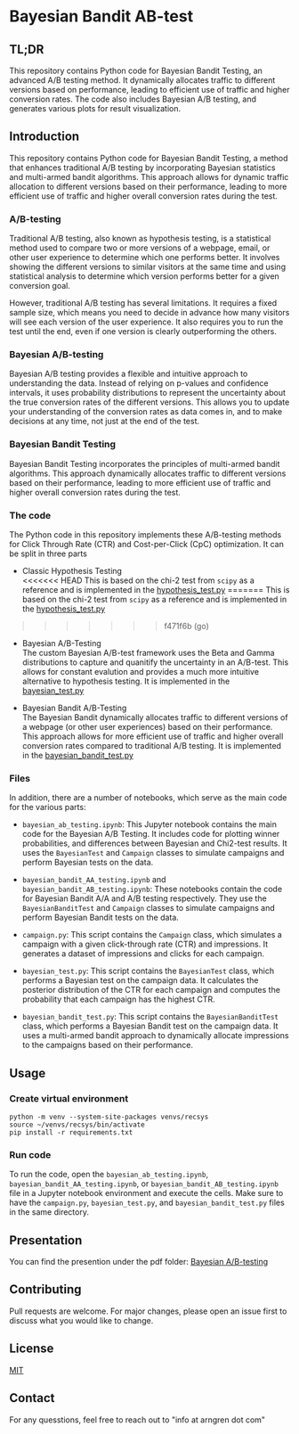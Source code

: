 # Bayesian Bandit AB-test

## TL;DR

This repository contains Python code for Bayesian Bandit Testing, an advanced A/B testing method. It dynamically allocates traffic to different versions based on performance, leading to efficient use of traffic and higher conversion rates. The code also includes Bayesian A/B testing, and generates various plots for result visualization.

## Introduction

This repository contains Python code for Bayesian Bandit Testing, a method that enhances traditional A/B testing by incorporating Bayesian statistics and multi-armed bandit algorithms. This approach allows for dynamic traffic allocation to different versions based on their performance, leading to more efficient use of traffic and higher overall conversion rates during the test.

### A/B-testing

Traditional A/B testing, also known as hypothesis testing, is a statistical method used to compare two or more versions of a webpage, email, or other user experience to determine which one performs better. It involves showing the different versions to similar visitors at the same time and using statistical analysis to determine which version performs better for a given conversion goal.

However, traditional A/B testing has several limitations. It requires a fixed sample size, which means you need to decide in advance how many visitors will see each version of the user experience. It also requires you to run the test until the end, even if one version is clearly outperforming the others.

### Bayesian A/B-testing

Bayesian A/B testing provides a flexible and intuitive approach to understanding the data. Instead of relying on p-values and confidence intervals, it uses probability distributions to represent the uncertainty about the true conversion rates of the different versions. This allows you to update your understanding of the conversion rates as data comes in, and to make decisions at any time, not just at the end of the test.

### Bayesian Bandit Testing

Bayesian Bandit Testing incorporates the principles of multi-armed bandit algorithms. This approach dynamically allocates traffic to different versions based on their performance, leading to more efficient use of traffic and higher overall conversion rates during the test.

### The code

The Python code in this repository implements these A/B-testing methods for Click Through Rate (CTR) and Cost-per-Click (CpC) optimization. It can be split in three parts

- Classic Hypothesis Testing<br>
<<<<<<< HEAD
  This is based on the chi-2 test from `scipy` as a reference and is implemented in the [hypothesis_test.py](hypothesis_test.py)
=======
  This is based on the chi-2 test from `scipy` as a reference and is implemented in the [hypothesis_test.py](src/utils/hypothesis_test.py)
>>>>>>> f471f6b (go)

- Bayesian A/B-Testing<br>
  The custom Bayesian A/B-test framework uses the Beta and Gamma distributions to capture and quanitify the uncertainty in an A/B-test. This allows for constant evalution and provides a much more intuitive alternative to hypothesis testing. It is implemented in the [bayesian_test.py](bayesian_test.py)

- Bayesian Bandit A/B-Testing<br>
  The Bayesian Bandit dynamically allocates traffic to different versions of a webpage (or other user experiences) based on their performance. This approach allows for more efficient use of traffic and higher overall conversion rates compared to traditional A/B testing. It is implemented in the [bayesian_bandit_test.py](bayesian_bandit_test.py)

### Files

In addition, there are a number of notebooks, which serve as the main code for the various parts:

- `bayesian_ab_testing.ipynb`: This Jupyter notebook contains the main code for the Bayesian A/B Testing. It includes code for plotting winner probabilities, and differences between Bayesian and Chi2-test results. It uses the `BayesianTest` and `Campaign` classes to simulate campaigns and perform Bayesian tests on the data.

- `bayesian_bandit_AA_testing.ipynb` and `bayesian_bandit_AB_testing.ipynb`: These notebooks contain the code for Bayesian Bandit A/A and A/B testing respectively. They use the `BayesianBanditTest` and `Campaign` classes to simulate campaigns and perform Bayesian Bandit tests on the data.

- `campaign.py`: This script contains the `Campaign` class, which simulates a campaign with a given click-through rate (CTR) and impressions. It generates a dataset of impressions and clicks for each campaign.

- `bayesian_test.py`: This script contains the `BayesianTest` class, which performs a Bayesian test on the campaign data. It calculates the posterior distribution of the CTR for each campaign and computes the probability that each campaign has the highest CTR.

- `bayesian_bandit_test.py`: This script contains the `BayesianBanditTest` class, which performs a Bayesian Bandit test on the campaign data. It uses a multi-armed bandit approach to dynamically allocate impressions to the campaigns based on their performance.


## Usage

### Create virtual environment
    python -m venv --system-site-packages venvs/recsys
    source ~/venvs/recsys/bin/activate
    pip install -r requirements.txt

### Run code

To run the code, open the `bayesian_ab_testing.ipynb`, `bayesian_bandit_AA_testing.ipynb`, or `bayesian_bandit_AB_testing.ipynb` file in a Jupyter notebook environment and execute the cells. Make sure to have the `campaign.py`, `bayesian_test.py`, and `bayesian_bandit_test.py` files in the same directory.


## Presentation
You can find the presention under the pdf folder: [Bayesian A/B-testing](pdf/Bayesian%20AB-testing.pdf)


## Contributing

Pull requests are welcome. For major changes, please open an issue first to discuss what you would like to change.

## License

[MIT](https://choosealicense.com/licenses/mit/)

## Contact
For any quesstions, feel free to reach out to "info at arngren dot com"
